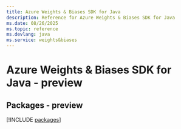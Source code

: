 ```yaml
---
title: Azure Weights & Biases SDK for Java
description: Reference for Azure Weights & Biases SDK for Java
ms.date: 08/26/2025
ms.topic: reference
ms.devlang: java
ms.service: weights&biases
---
```

# Azure Weights & Biases SDK for Java - preview
## Packages - preview
[!INCLUDE [packages](weights-&-biases-index.md)]